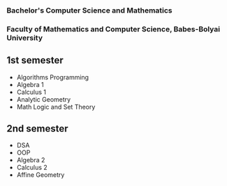 ### Bachelor's Computer Science and Mathematics 
### Faculty of Mathematics and Computer Science, Babes-Bolyai University

## 1st semester

* Algorithms Programming
* Algebra 1
* Calculus 1
* Analytic Geometry
* Math Logic and Set Theory

## 2nd semester
* DSA
* OOP
* Algebra 2
* Calculus 2
* Affine Geometry

